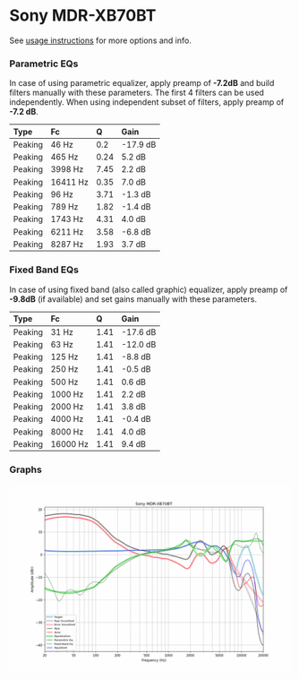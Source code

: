 # Sony MDR-XB70BT
See [usage instructions](https://github.com/jaakkopasanen/AutoEq#usage) for more options and info.

### Parametric EQs
In case of using parametric equalizer, apply preamp of **-7.2dB** and build filters manually
with these parameters. The first 4 filters can be used independently.
When using independent subset of filters, apply preamp of **-7.2 dB**.

| Type    | Fc       |    Q | Gain     |
|:--------|:---------|:-----|:---------|
| Peaking | 46 Hz    | 0.2  | -17.9 dB |
| Peaking | 465 Hz   | 0.24 | 5.2 dB   |
| Peaking | 3998 Hz  | 7.45 | 2.2 dB   |
| Peaking | 16411 Hz | 0.35 | 7.0 dB   |
| Peaking | 96 Hz    | 3.71 | -1.3 dB  |
| Peaking | 789 Hz   | 1.82 | -1.4 dB  |
| Peaking | 1743 Hz  | 4.31 | 4.0 dB   |
| Peaking | 6211 Hz  | 3.58 | -6.8 dB  |
| Peaking | 8287 Hz  | 1.93 | 3.7 dB   |

### Fixed Band EQs
In case of using fixed band (also called graphic) equalizer, apply preamp of **-9.8dB**
(if available) and set gains manually with these parameters.

| Type    | Fc       |    Q | Gain     |
|:--------|:---------|:-----|:---------|
| Peaking | 31 Hz    | 1.41 | -17.6 dB |
| Peaking | 63 Hz    | 1.41 | -12.0 dB |
| Peaking | 125 Hz   | 1.41 | -8.8 dB  |
| Peaking | 250 Hz   | 1.41 | -0.5 dB  |
| Peaking | 500 Hz   | 1.41 | 0.6 dB   |
| Peaking | 1000 Hz  | 1.41 | 2.2 dB   |
| Peaking | 2000 Hz  | 1.41 | 3.8 dB   |
| Peaking | 4000 Hz  | 1.41 | -0.4 dB  |
| Peaking | 8000 Hz  | 1.41 | 4.0 dB   |
| Peaking | 16000 Hz | 1.41 | 9.4 dB   |

### Graphs
![](./Sony%20MDR-XB70BT.png)
